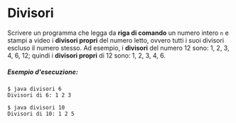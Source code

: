 # Divisori

Scrivere un programma che legga da **riga di comando** un numero intero `n` e stampi a video i **divisori propri** del numero letto, ovvero tutti i suoi divisori escluso il numero stesso. 
Ad esempio, i **divisori** del numero 12 sono: 1, 2, 3, 4, 6, 12;
quindi i **divisori propri** di 12 sono: 1, 2, 3, 4, 6.

##### Esempio d'esecuzione:

```text
$ java divisori 6
Divisori di 6: 1 2 3 

$ java divisori 10
Divisori di 10: 1 2 5 
```